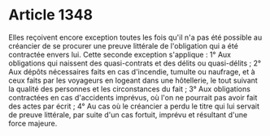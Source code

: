 # Article 1348

Elles reçoivent encore exception toutes les fois qu'il n'a pas été possible au créancier de se procurer une preuve littérale de l'obligation qui a été contractée envers lui.   Cette seconde exception s'applique :   1° Aux obligations qui naissent des quasi-contrats et des délits ou quasi-délits ;   2° Aux dépôts nécessaires faits en cas d'incendie, tumulte ou naufrage, et à ceux faits par les voyageurs en logeant dans une hôtellerie, le tout suivant la qualité des personnes et les circonstances du fait ;   3° Aux obligations contractées en cas d'accidents imprévus, où l'on ne pourrait pas avoir fait des actes par écrit ;   4° Au cas où le créancier a perdu le titre qui lui servait de preuve littérale, par suite d'un cas fortuit, imprévu et résultant d'une force majeure.